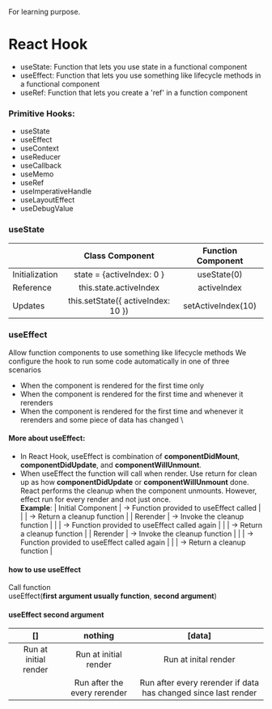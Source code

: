 For learning purpose.

# React Hook
- useState: Function that lets you use state in a functional component
- useEffect: Function that lets you use something like lifecycle methods in a functional component
- useRef: Function that lets you create a 'ref' in a function component

### Primitive Hooks:
- useState
- useEffect
- useContext
- useReducer
- useCallback
- useMemo
- useRef
- useImperativeHandle
- useLayoutEffect
- useDebugValue

### useState
|  | Class Component | Function Component |
| --- | :---: | :---: |
| Initialization | state = {activeIndex: 0 } | useState(0) |
| Reference | this.state.activeIndex | activeIndex |
| Updates | this.setState({ activeIndex: 10 }) | setActiveIndex(10) |

### useEffect
Allow function components to use something like lifecycle methods
We configure the hook to run some code automatically in one of three scenarios
- When the component is rendered for the first time only
- When the component is rendered for the first time and whenever it rerenders
- When the component is rendered for the first time and whenever it rerenders and some piece of data has changed
\
#### More about useEffect:
- In React Hook, useEffect is combination of **componentDidMount**, **componentDidUpdate**, and **componentWillUnmount**.
- When useEffect the function will call when render. Use return for clean up as how **componentDidUpdate** or **componentWillUnmount** done. React performs the cleanup when the component unmounts. However, effect run for every render and not just once.\
**Example**:
| Initial Component | -> Function provided to useEffect called |
|  | -> Return a cleanup function |
| Rerender | -> Invoke the cleanup function |
|  | -> Function provided to useEffect called again |
|  | -> Return a cleanup function |
| Rerender | -> Invoke the cleanup function |
|  | -> Function provided to useEffect called again |
|  | -> Return a cleanup function |

#### how to use useEffect
Call function\
useEffect(**first argument usually function**, **second argument**)

#### useEffect second argument
| [] | nothing | [data] |
| :---: | :---: | :---: |
| Run at initial render | Run at initial render | Run at inital render |
|    | Run after the every rerender | Run after every rerender if data has changed since last render |